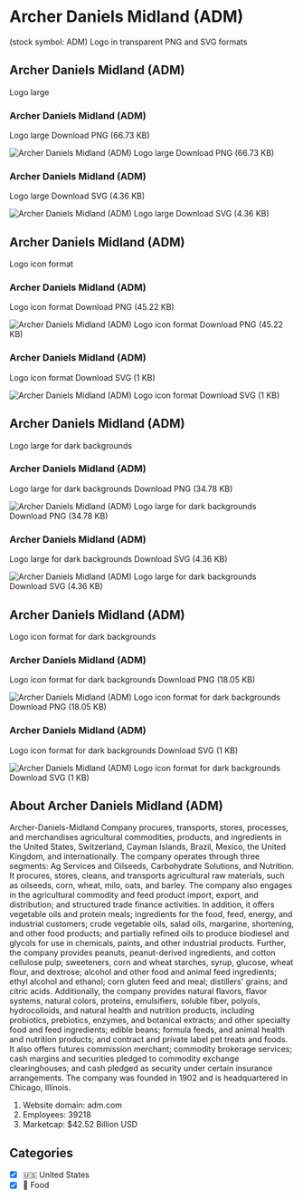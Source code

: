 # Archer Daniels Midland (ADM)
 (stock symbol: ADM) Logo in transparent PNG and SVG formats

## Archer Daniels Midland (ADM)
 Logo large

### Archer Daniels Midland (ADM)
 Logo large Download PNG (66.73 KB)

![Archer Daniels Midland (ADM)
 Logo large Download PNG (66.73 KB)](/img/orig/ADM_BIG-af177f30.png)

### Archer Daniels Midland (ADM)
 Logo large Download SVG (4.36 KB)

![Archer Daniels Midland (ADM)
 Logo large Download SVG (4.36 KB)](/img/orig/ADM_BIG-9854c053.svg)

## Archer Daniels Midland (ADM)
 Logo icon format

### Archer Daniels Midland (ADM)
 Logo icon format Download PNG (45.22 KB)

![Archer Daniels Midland (ADM)
 Logo icon format Download PNG (45.22 KB)](/img/orig/ADM-6404202d.png)

### Archer Daniels Midland (ADM)
 Logo icon format Download SVG (1 KB)

![Archer Daniels Midland (ADM)
 Logo icon format Download SVG (1 KB)](/img/orig/ADM-e3ba65e9.svg)

## Archer Daniels Midland (ADM)
 Logo large for dark backgrounds

### Archer Daniels Midland (ADM)
 Logo large for dark backgrounds Download PNG (34.78 KB)

![Archer Daniels Midland (ADM)
 Logo large for dark backgrounds Download PNG (34.78 KB)](/img/orig/ADM_BIG.D-98fdb378.png)

### Archer Daniels Midland (ADM)
 Logo large for dark backgrounds Download SVG (4.36 KB)

![Archer Daniels Midland (ADM)
 Logo large for dark backgrounds Download SVG (4.36 KB)](/img/orig/ADM_BIG.D-2eb06233.svg)

## Archer Daniels Midland (ADM)
 Logo icon format for dark backgrounds

### Archer Daniels Midland (ADM)
 Logo icon format for dark backgrounds Download PNG (18.05 KB)

![Archer Daniels Midland (ADM)
 Logo icon format for dark backgrounds Download PNG (18.05 KB)](/img/orig/ADM.D-70bcd609.png)

### Archer Daniels Midland (ADM)
 Logo icon format for dark backgrounds Download SVG (1 KB)

![Archer Daniels Midland (ADM)
 Logo icon format for dark backgrounds Download SVG (1 KB)](/img/orig/ADM.D-9f6517d9.svg)

## About Archer Daniels Midland (ADM)


Archer-Daniels-Midland Company procures, transports, stores, processes, and merchandises agricultural commodities, products, and ingredients in the United States, Switzerland, Cayman Islands, Brazil, Mexico, the United Kingdom, and internationally. The company operates through three segments: Ag Services and Oilseeds, Carbohydrate Solutions, and Nutrition. It procures, stores, cleans, and transports agricultural raw materials, such as oilseeds, corn, wheat, milo, oats, and barley. The company also engages in the agricultural commodity and feed product import, export, and distribution; and structured trade finance activities. In addition, it offers vegetable oils and protein meals; ingredients for the food, feed, energy, and industrial customers; crude vegetable oils, salad oils, margarine, shortening, and other food products; and partially refined oils to produce biodiesel and glycols for use in chemicals, paints, and other industrial products. Further, the company provides peanuts, peanut-derived ingredients, and cotton cellulose pulp; sweeteners, corn and wheat starches, syrup, glucose, wheat flour, and dextrose; alcohol and other food and animal feed ingredients; ethyl alcohol and ethanol; corn gluten feed and meal; distillers' grains; and citric acids. Additionally, the company provides natural flavors, flavor systems, natural colors, proteins, emulsifiers, soluble fiber, polyols, hydrocolloids, and natural health and nutrition products, including probiotics, prebiotics, enzymes, and botanical extracts; and other specialty food and feed ingredients; edible beans; formula feeds, and animal health and nutrition products; and contract and private label pet treats and foods. It also offers futures commission merchant; commodity brokerage services; cash margins and securities pledged to commodity exchange clearinghouses; and cash pledged as security under certain insurance arrangements. The company was founded in 1902 and is headquartered in Chicago, Illinois.

1. Website domain: adm.com
2. Employees: 39218
3. Marketcap: $42.52 Billion USD


## Categories
- [x] 🇺🇸 United States
- [x] 🍴 Food
